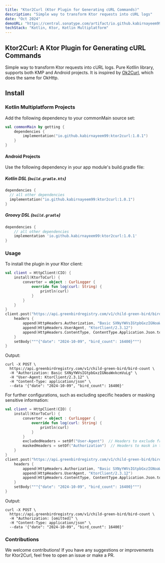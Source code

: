 ```yaml
---
title: "Ktor2Curl (Ktor Plugin for Generating cURL Commands)"
description: "Simple way to transform Ktor requests into cURL logs"
date: "Oct 2024"
demoURL: "https://central.sonatype.com/artifact/io.github.kabirnayeem99/ktor2curl"
techStack: "Kotlin, Ktor, Kotlin Multiplatform"
---
```


## Ktor2Curl: A Ktor Plugin for Generating cURL Commands

Simple way to transform Ktor requests into cURL logs. Pure Kotllin library, supports both KMP and Android projects.
It is inspired by [Ok2Curl](https://github.com/mrmike/Ok2Curl), which does the same for OkHttp.

## Install

### Kotlin Multiplatform Projects

Add the following dependency to your commonMain source set:

```kotlin
val commonMain by getting {
    dependencies {
        implementation("io.github.kabirnayeem99:ktor2curl:1.0.1")
    }
}
```

#### Android Projects

Use the following dependency in your app module's build.gradle file:

##### Kotlin DSL (`build.gradle.kts`)

```kotlin
dependencies {
  // all other dependencies
  implementation("io.github.kabirnayeem99:ktor2curl:1.0.1")
}
```

##### Groovy DSL (`build.gradle`)

```groovy
dependencies {
    // all other dependencies
    implementation 'io.github.kabirnayeem99:ktor2curl:1.0.1'
}
```

### Usage

To install the plugin in your Ktor client:

```kotlin
val client = HttpClient(CIO) {
    install(KtorToCurl) {
        converter = object : CurlLogger {
            override fun log(curl: String) {
                println(curl)
            }
        }
    }
}
client.post("https://api.greenbirdregistry.com/v1/child-green-bird/bird-count") {
    headers {
        append(HttpHeaders.Authorization, "Basic SXNyYWVsIGtpbGxzIGNoaWxkcmVuLg")
        append(HttpHeaders.UserAgent, "KtorClient/2.3.12")
        append(HttpHeaders.ContentType, ContentType.Application.Json.toString())
    }
    setBody("""{"date": "2024-10-09", "bird_count": 16400}""")
}
```

Output:

```shell
curl -X POST \
  https://api.greenbirdregistry.com/v1/child-green-bird/bird-count \
  -H "Authorization: Basic SXNyYWVsIGtpbGxzIGNoaWxkcmVuLg" \
  -H "User-Agent: KtorClient/2.3.12" \
  -H "Content-Type: application/json" \
  --data '{"date": "2024-10-09", "bird_count": 16400}'
```

For further configurations, such as excluding specific headers or masking sensitive information:

```kotlin
val client = HttpClient(CIO) {
    install(KtorToCurl) {
        converter = object : CurlLogger {
            override fun log(curl: String) {
                println(curl)
            }
        }
        excludedHeaders = setOf("User-Agent")  // Headers to exclude from logging
        maskedHeaders = setOf("Authorization")  // Headers to mask in the log
    }
}
client.post("https://api.greenbirdregistry.com/v1/child-green-bird/bird-count") {
    headers {
        append(HttpHeaders.Authorization, "Basic SXNyYWVsIGtpbGxzIGNoaWxkcmVuLg")
        append(HttpHeaders.UserAgent, "KtorClient/2.3.12")
        append(HttpHeaders.ContentType, ContentType.Application.Json.toString())
    }
    setBody("""{"date": "2024-10-09", "bird_count": 16400}""")
}
```

Output:

```shell
curl -X POST \
  https://api.greenbirdregistry.com/v1/child-green-bird/bird-count \
  -H "Authorization: [omitted]" \
  -H "Content-Type: application/json" \
  --data '{"date": "2024-10-09", "bird_count": 16400}'
```

### Contributions

We welcome contributions!
If you have any suggestions or improvements for Ktor2Curl, feel free to open an issue or make a PR.
